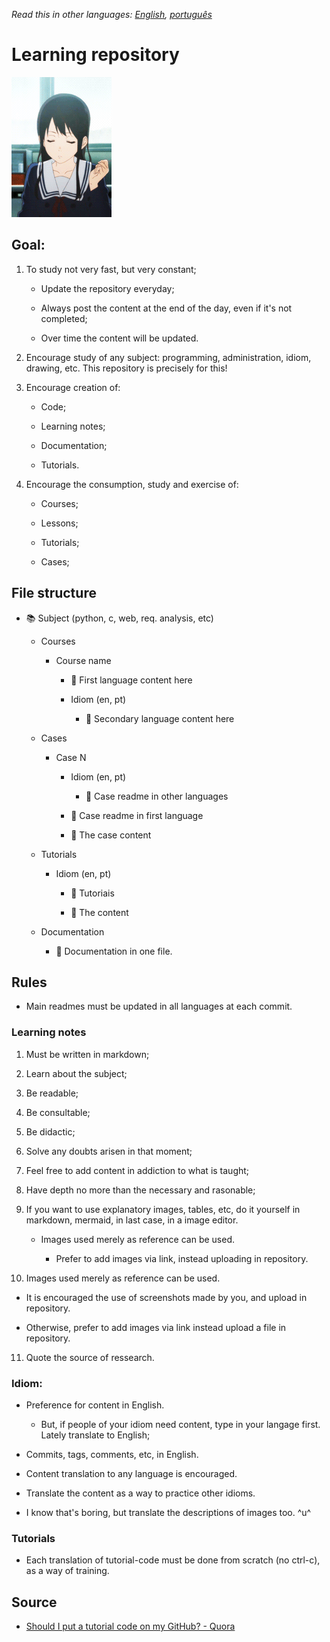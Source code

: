 *Read this in other languages: [English](readme.md), [português](readme.pt.md)*

# Learning repository

![](amazing-selfish.gif)

## Goal:

1. To study not very fast, but very constant;
   
   - Update the repository everyday;
   
   - Always post the content at the end of the day, even if it's not completed;
   
   - Over time the content will be updated.

2. Encourage study of any subject: programming, administration, idiom, drawing, etc. This repository is precisely for this!

3. Encourage creation of:
   
   * Code;
   
   * Learning notes;
   
   * Documentation;
   
   * Tutorials.

4. Encourage the consumption, study and exercise of:
   
   * Courses;
   
   * Lessons;
   
   * Tutorials;

   * Cases;

## File structure

* :books: Subject (python, c, web, req. analysis, etc)

   * Courses

      * Course name

         * :book: First language content here

         * Idiom (en, pt)

            * :book: Secondary language content here

   * Cases

      *  Case N

         * Idiom (en, pt)

            * :book: Case readme in other languages

         * :book: Case readme in first language

         * :toolbox: The case content

   * Tutorials

      * Idiom (en, pt)
      
         * :book: Tutoriais

         * :toolbox: The content
   
   * Documentation

      * :book: Documentation in one file.

## Rules

* Main readmes must be updated in all languages at each commit.

### Learning notes

1. Must be written in markdown;

2. Learn about the subject;

3. Be readable;

4. Be consultable;

5. Be didactic;

6. Solve any doubts arisen in that moment;

7. Feel free to add content in addiction to what is taught;

8. Have depth no more than the necessary and rasonable;

9. If you want to use explanatory images, tables, etc, do it yourself in markdown, mermaid, in last case, in a image editor.

   * Images used merely as reference can be used.

      * Prefer to add images via link, instead uploading in repository.

10. Images used merely as reference can be used.

   * It is encouraged the use of screenshots made by you, and upload in repository.

   * Otherwise, prefer to add images via link instead upload a file in repository.

11. Quote the source of ressearch.

### Idiom:

* Preference for content in English.

  * But, if people of your idiom need content, type in your langage first. Lately translate to English;

* Commits, tags, comments, etc, in English.

* Content translation to any language is encouraged.

* Translate the content as a way to practice other idioms.

* I know that's boring, but translate the descriptions of images too. ^u^

### Tutorials

* Each translation of tutorial-code must be done from scratch (no ctrl-c), as a way of training.

## Source

* [Should I put a tutorial code on my GitHub? - Quora](https://www.quora.com/Should-I-put-a-tutorial-code-on-my-GitHub)